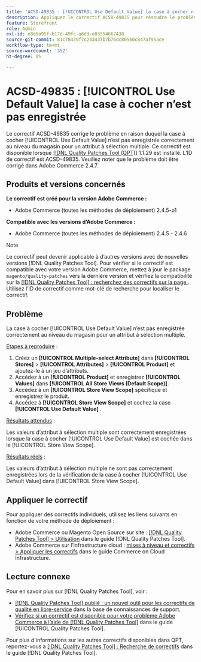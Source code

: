```yaml
---
title: 'ACSD-49835 : [!UICONTROL Use Default Value] la case à cocher n’est pas enregistrée'
description: Appliquez le correctif ACSD-49835 pour résoudre le problème Adobe Commerce en raison duquel la case à cocher [!UICONTROL Use Default Value] n’est pas enregistrée correctement au niveau du magasin pour un attribut à sélection multiple.
feature: Storefront
role: Admin
exl-id: e8d5a95f-b17d-49fc-a6d3-e03554667438
source-git-commit: 81c78439f7c243437b7b76dc80560c847af95ace
workflow-type: tm+mt
source-wordcount: '352'
ht-degree: 0%

---
```


# ACSD-49835 : [!UICONTROL Use Default Value] la case à cocher n’est pas enregistrée

Le correctif ACSD-49835 corrige le problème en raison duquel la case à cocher [!UICONTROL Use Default Value] n’est pas enregistrée correctement au niveau du magasin pour un attribut à sélection multiple. Ce correctif est disponible lorsque [[!DNL Quality Patches Tool (QPT)]](https://experienceleague.adobe.com/en/docs/commerce-knowledge-base/kb/announcements/commerce-announcements/magento-quality-patches-released-new-tool-to-self-serve-quality-patches) 1.1.29 est installé. L’ID de correctif est ACSD-49835. Veuillez noter que le problème doit être corrigé dans Adobe Commerce 2.4.7.

## Produits et versions concernés

**Le correctif est créé pour la version Adobe Commerce :**

* Adobe Commerce (toutes les méthodes de déploiement) 2.4.5-p1

**Compatible avec les versions d’Adobe Commerce :**

* Adobe Commerce (toutes les méthodes de déploiement) 2.4.5 - 2.4.6

>[!NOTE]
>
>Le correctif peut devenir applicable à d’autres versions avec de nouvelles versions [!DNL Quality Patches Tool]. Pour vérifier si le correctif est compatible avec votre version Adobe Commerce, mettez à jour le package `magento/quality-patches` vers la dernière version et vérifiez la compatibilité sur la [[!DNL Quality Patches Tool] : recherchez des correctifs sur la page ](https://experienceleague.adobe.com/tools/commerce-quality-patches/index.html). Utilisez l’ID de correctif comme mot-clé de recherche pour localiser le correctif.

## Problème

La case à cocher [!UICONTROL Use Default Value] n’est pas enregistrée correctement au niveau du magasin pour un attribut à sélection multiple.

<u>Étapes à reproduire</u> :

1. Créez un **[!UICONTROL Multiple-select Attribute]** dans **[!UICONTROL Stores]** > **[!UICONTROL Attributes]** > **[!UICONTROL Product]** et ajoutez-le à un jeu d’attributs.
1. Accédez à un **[!UICONTROL Product]** et enregistrez **[!UICONTROL Values]** dans **[!UICONTROL All Store Views (Default Scope)]**.
1. Accédez à un **[!UICONTROL Store View Scope]** spécifique et enregistrez le produit.
1. Accédez à **[!UICONTROL Store View Scope]** et cochez la case **[!UICONTROL Use Default Value]** .

<u>Résultats attendus</u> :

Les valeurs d’attribut à sélection multiple sont correctement enregistrées lorsque la case à cocher [!UICONTROL Use Default Value] est cochée dans le [!UICONTROL Store View Scope].

<u>Résultats réels</u> :

Les valeurs d’attribut à sélection multiple ne sont pas correctement enregistrées lors de la vérification de la case à cocher [!UICONTROL Use Default Value] dans [!UICONTROL Store View Scope].

## Appliquer le correctif

Pour appliquer des correctifs individuels, utilisez les liens suivants en fonction de votre méthode de déploiement :

* Adobe Commerce ou Magento Open Source sur site : [[!DNL Quality Patches Tool] > Utilisation](/help/tools/quality-patches-tool/usage.md) dans le guide [!DNL Quality Patches Tool].
* Adobe Commerce sur l’infrastructure cloud : [mises à niveau et correctifs > Appliquer les correctifs](https://experienceleague.adobe.com/docs/commerce-cloud-service/user-guide/develop/upgrade/apply-patches.html) dans le guide Commerce on Cloud Infrastructure.

## Lecture connexe

Pour en savoir plus sur [!DNL Quality Patches Tool], voir :

* [[!DNL Quality Patches Tool] publié : un nouvel outil pour les correctifs de qualité en libre-service](https://experienceleague.adobe.com/en/docs/commerce-knowledge-base/kb/announcements/commerce-announcements/magento-quality-patches-released-new-tool-to-self-serve-quality-patches) dans la base de connaissances de support.
* [Vérifiez si un correctif est disponible pour votre problème Adobe Commerce à l’aide de  [!DNL Quality Patches Tool]](/help/tools/quality-patches-tool/patches-available-in-qpt/check-patch-for-magento-issue-with-magento-quality-patches.md) dans le guide [!UICONTROL Quality Patches Tool].


Pour plus d&#39;informations sur les autres correctifs disponibles dans QPT, reportez-vous à [[!DNL Quality Patches Tool] : Recherche de correctifs](https://experienceleague.adobe.com/tools/commerce-quality-patches/index.html) dans le guide [!DNL Quality Patches Tool].
